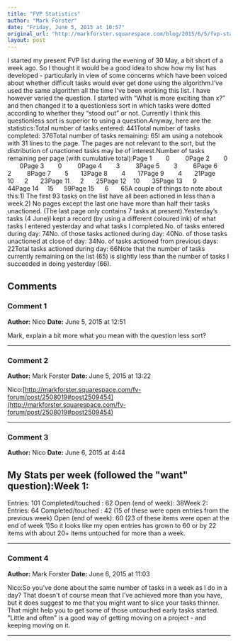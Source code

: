 ```yaml
---
title: "FVP Statistics"
author: "Mark Forster"
date: "Friday, June 5, 2015 at 10:57"
original_url: "http://markforster.squarespace.com/blog/2015/6/5/fvp-statistics.html"
layout: post
---
```


I started my present FVP list during the evening of 30 May, a bit short of a week ago. So I thought it would be a good idea to show how my list has developed - particularly in view of some concerns which have been voiced about whether difficult tasks would ever get done using the algorithm.I’ve used the same algorithm all the time I’ve been working this list. I have however varied the question. I started with “What is more exciting than x?” and then changed it to a questionless sort in which tasks were dotted according to whether they “stood out” or not. Currently I think this questionless sort is superior to using a question.Anyway, here are the statistics:Total number of tasks entered: 441Total number of tasks completed: 376Total number of tasks remaining: 65I am using a notebook with 31 lines to the page. The pages are not relevant to the sort, but the distribution of unactioned tasks may be of interest.Number of tasks remaining per page (with cumulative total):Page 1        0         0Page 2        0         0Page 3        0         0Page 4        3         3Page 5        3         6Page 6        2         8Page 7        5       13Page 8        4       17Page 9        4       21Page 10      2       23Page 11      2       25Page 12    10       35Page 13      9       44Page 14     15      59Page 15      6       65A couple of things to note about this:1) The first 93 tasks on the list have all been actioned in less than a week.2) No pages except the last one have more than half their tasks unactioned. (The last page only contains 7 tasks at present).Yesterday’s tasks (4 June)I kept a record (by using a different coloured ink) of what tasks I entered yesterday and what tasks I completed.No. of tasks entered during day: 74No. of those tasks actioned during day: 40No. of those tasks unactioned at close of day: 34No. of tasks actioned from previous days: 22Total tasks actioned during day: 66Note that the number of tasks currently remaining on the list (65) is slightly less than the number of tasks I succeeded in doing yesterday (66).

## Comments

### Comment 1
**Author:** Nico
**Date:** June 5, 2015 at 12:51

Mark, explain a bit more what you mean with the question less sort?

---

### Comment 2
**Author:** Mark Forster
**Date:** June 5, 2015 at 13:22

Nico:[http://markforster.squarespace.com/fv-forum/post/2508019#post2509454](http://markforster.squarespace.com/fv-forum/post/2508019#post2509454)

---

### Comment 3
**Author:** Nico
**Date:** June 6, 2015 at 4:44

My Stats per week (followed the "want" question):Week 1:
-----------
Entries: 101
Completed/touched : 62
Open (end of week): 38Week 2:
Entries: 64
Completed/touched : 42 (15 of these were open entries from the previous week)
Open (end of week): 60 (23 of these items were open at the end of week 1)So it looks like my open entries has grown to 60 or by 22 items with about 20+ items untouched for more than a week.

---

### Comment 4
**Author:** Mark Forster
**Date:** June 6, 2015 at 11:03

Nico:So you've done about the same number of tasks in a week as I do in a day? That doesn't of course mean that I've achieved more than you have, but it does suggest to me that you might want to slice your tasks thinner. That might help you to get some of those untouched early tasks started. "Little and often" is a good way of getting moving on a project - and keeping moving on it.

---
